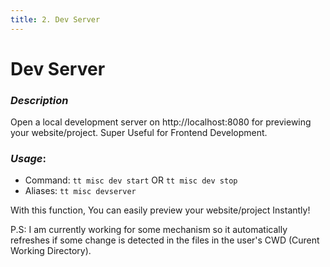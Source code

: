 ```yaml
---
title: 2. Dev Server
---
```


# Dev Server

### **_Description_**

Open a local development server on http://localhost:8080 for previewing your website/project. Super Useful for Frontend Development.

### **_Usage_**:

- Command: `tt misc dev start` OR `tt misc dev stop`
- Aliases: `tt misc devserver`

With this function, You can easily preview your website/project Instantly!

P.S: I am currently working for some mechanism so it automatically refreshes if some change is detected in the files in the user's CWD (Curent Working Directory).
